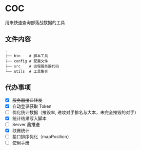 # COC

用来快速查询部落战数据的工具

## 文件内容

```plain
.
├── bin    # 脚本工具
├── config # 配置文件
├── src    # 远程服务器代码
└── utils  # 工具集合
```

## 代办事项

- [x] ~~服务器接口转发~~
- [x] 自动登录获取 Token
- [ ] 优化统计数据（摧毁率, 进攻对手排名与大本，未完全摧毁的对手）
- [x] 统计结果写入脚本
- [ ] Server 酱推送
- [x] 联赛统计
- [ ] 接口排序优化（mapPosition）
- [ ] 使用手册
